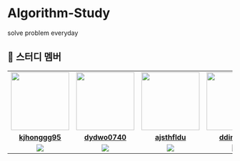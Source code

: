 # Algorithm-Study
solve problem everyday

## 🤖 스터디 멤버

<table>
 <tr>
    <td align="center"><a href="https://github.com/kjhonggg95"><img src="https://avatars.githubusercontent.com/kjhonggg95" width="130px;" alt=""></a></td>
    <td align="center"><a href="https://github.com/dydwo0740"><img src="https://avatars.githubusercontent.com/dydwo0740" width="130px;" alt=""></a></td>
    <td align="center"><a href="https://github.com/ajsthfldu"><img src="https://avatars.githubusercontent.com/ajsthfldu" width="130px;" alt=""></a></td>
    <td align="center"><a href="https://github.com/ddingmin"><img src="https://avatars.githubusercontent.com/ddingmin" width="130px;" alt=""></a></td>
  </tr>
  <tr>
    <td align="center"><a href="https://github.com/kjhonggg95"><b>kjhonggg95</b></a></td>
    <td align="center"><a href="https://github.com/dydwo0740"><b>dydwo0740</b></a></td>
    <td align="center"><a href="https://github.com/ajsthfldu"><b>ajsthfldu</b></a></td>
    <td align="center"><a href="https://github.com/ddingmin"><b>ddingmin</b></a></td>
  </tr>
  <tr> 
    <td align="center"><img src="https://img.shields.io/badge/cplusplus-00599C?&style=for-the-badge&logo=cplusplus&logoColor=white"></td>
    <td align="center"><img src="https://img.shields.io/badge/Java-007396?style=for-the-badge&logo=Java&logoColor=white"></td>
    <td align="center"><img src="https://img.shields.io/badge/Python-3776AB?style=for-the-badge&logo=python&logoColor=white"></td>
    <td align="center"><img src="https://img.shields.io/badge/Python-3776AB?style=for-the-badge&logo=python&logoColor=white"></td>
  </tr> 
</table>

<br/>
